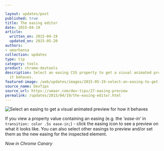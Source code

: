 ```yaml
---

layout: updates/post
published: true
title: The easing editor
date: 2015-04-19
article:
  written_on: 2015-04-19
  updated_on: 2015-05-20
authors:
- umarhansa
collection: updates
type: tip
category: tools
product: chrome-devtools
description: Select an easing CSS property to get a visual animated preview for how
  it behaves.
featured-image: /web/updates/images/2015-05-19-select-an-easing-to-get-a-visual-animated-preview-for-how-it-behaves/easing-preview.gif
source_name: DevTips
source_url: https://umaar.com/dev-tips/27-easing-preview
permalink: /updates/2015/04/19/the-easing-editor.html
---
```

<img src="/web/updates/images/2015-05-19-select-an-easing-to-get-a-visual-animated-preview-for-how-it-behaves/easing-preview.gif" alt="Select an easing to get a visual animated preview for how it behaves">

If you view a property value containing an easing (e.g. the <em>'ease-in'</em> in <code>transition: color .5s ease-in;</code>) - click the easing icon to see a preview on what it looks like. You can also select other easings to preview and/or set them as the new easing for the inspected element.

<em>Now in Chrome Canary</em>
